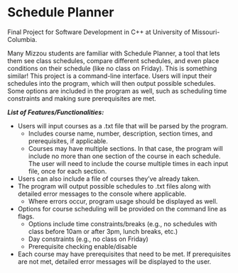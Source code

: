 # Schedule Planner
Final Project for Software Development in C++ at University of Missouri-Columbia.

Many Mizzou students are familiar with Schedule Planner, a tool that lets them see class schedules, compare different schedules, and even place conditions on their schedule (like no class on Friday). This is something similar! This project is a command-line interface. Users will input their schedules into the program, which will then output possible schedules.  Some options are included in the program as well, such as scheduling time constraints and making sure prerequisites are met. 

***List of Features/Functionalities:***
- Users will input courses as a .txt file that will be parsed by the program. 
  - Includes course name, number, description, section times, and prerequisites, if applicable.
  - Courses may have multiple sections. In that case, the program will include no more than one section of the course in each schedule. The user will need to include the course multiple times in each input file, once for each section.
- Users can also include a file of courses they’ve already taken.
- The program will output possible schedules to .txt files along with detailed error messages to the console where applicable.
  - Where errors occur, program usage should be displayed as well.
- Options for course scheduling will be provided on the command line as flags.
  - Options include time constraints/breaks (e.g., no schedules with class before 10am or after 3pm, lunch breaks, etc.)
  - Day constraints (e.g., no class on Friday)
  - Prerequisite checking enable/disable
- Each course may have prerequisites that need to be met. If prerequisites are not met, detailed error messages will be displayed to the user.

